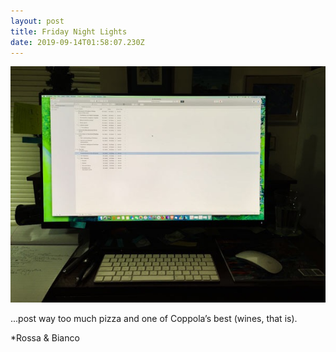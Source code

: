 ```yaml
---
layout: post
title: Friday Night Lights
date: 2019-09-14T01:58:07.230Z
---
```

![](/assets/uploads/831d2655-ee15-446f-8552-1bef15f21b7a.jpeg)

...post way too much pizza and one of Coppola’s best (wines, that is).

*Rossa & Bianco  

